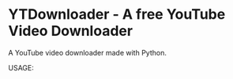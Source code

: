 # YTDownloader - A free YouTube Video Downloader
A YouTube video downloader made with Python.


USAGE:
